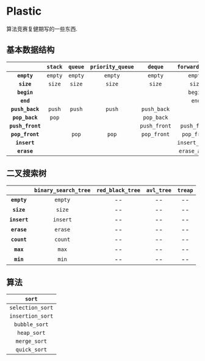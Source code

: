 # Plastic

算法竞赛复健期写的一些东西. 

## 基本数据结构

| | **`stack`** | **`queue`** | **`priority_queue`** | **`deque`** | **`forward_list`** | **`list`** |
| :--: | :--: | :--: | :--: | :--: | :--: | :--: |
| **`empty`** | `empty` | `empty` | `empty` | `empty` | `empty` | `empty` |
| **`size`** | `size` | `size` | `size` | `size` | `size` | `size` |
| **`begin`** | | | | | `begin` | `begin` |
| **`end`** | | | | | `end` | `end` |
| **`push_back`** | `push` | `push` | `push` | `push_back` | | `push_back` |
| **`pop_back`** | `pop` | | | `pop_back` | | `pop_back` |
| **`push_front`** | | | | `push_front` | `push_front` | `push_front` |
| **`pop_front`** | | `pop` | `pop` | `pop_front` | `pop_front` | `pop_front` |
| **`insert`** | | | | | `insert_after` | `insert` |
| **`erase`** | | | | | `erase_after` | `erase` |

## 二叉搜索树

| | **`binary_search_tree`** | **`red_black_tree`** | **`avl_tree`** | **`treap`** |
| :--: | :--: | :--: | :--: | :--: |
| **`empty`** | `empty` | -- | -- | -- |
| **`size`** | `size` | -- | -- | -- |
| **`insert`** | `insert` | -- | -- | -- |
| **`erase`** | `erase` | -- | -- | -- |
| **`count`** | `count` | -- | -- | -- |
| **`max`** | `max` | -- | -- | -- |
| **`min`** | `min` | -- | -- | -- |

## 算法

| **`sort`** |
| :--: |
| `selection_sort` |
| `insertion_sort` |
| `bubble_sort` |
| `heap_sort` |
| `merge_sort` |
| `quick_sort` |